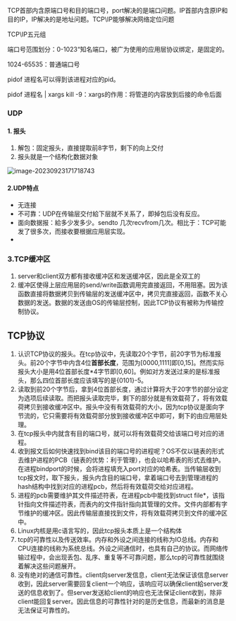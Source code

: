 TCP首部内含原端口号和目的端口号，port解决的是端口问题。IP首部内含原IP和目的IP，IP解决的是地址问题。TCP\IP能够解决网络定位问题

TCP\IP五元组

端口号范围划分：0-1023“知名端口，被广为使用的应用层协议绑定，是固定的。

1024-65535：普通端口号

pidof 进程名可以得到该进程对应的pid。

pidof 进程名 | xargs kill -9：xargs的作用：将管道的内容放到后接的命令后面

### UDP

#### 1. 报头

1. 解包：固定报头，直接提取前8字节，剩下的向上交付
2. 报头就是一个结构化数据对象

![image-20230923171718743](https://non1.oss-cn-guangzhou.aliyuncs.com/write1/202309231717752.png)

#### 2.UDP特点

* 无连接
* 不可靠：UDP在传输层交付給下层就不关系了，即掉包后没有反应。
* 面向数据报：給多少发多少。sendto 几次recvfrom几次。相比于：TCP可能发了很多次，而接收要根据应用层实现。
* 

### 3.TCP缓冲区

1. server和client双方都有接收缓冲区和发送缓冲区，因此是全双工的
2. 缓冲区使得上层应用层的send/write函数调用完直接返回，不用阻塞。因为该函数直接将数据拷贝到传输层的发送缓冲区中，拷贝完直接返回，函数不关心数据的发送。数据的发送由OS的传输层控制，因此TCP协议有被称为传输控制协议。

## TCP协议

1. 认识TCP协议的报头。在tcp协议中，先读取20个字节，前20字节为标准报头。前20个字节中内含4位**首部长度**，范围为[0000,1111]即[0,15]。然而实际报头大小是用4位首部长度*4字节即[0,60]。例如对方发送过来的是标准报头，那么四位首部长度应该填写的是{0101}-5。
2. 读取到前20个字节后，拿到4位首部长度，通过计算将大于20字节的部分设定为选项后续读取。而把报头读取完毕，剩下的部分就是有效载荷了，将有效载荷拷贝到接收缓冲区中。报头中没有有效载荷的大小，因为tcp协议是面向字节流的，它只需要将有效载荷部分放到接收缓冲区中即可，剩下的由应用层处理。
3. 在tcp报头中内就含有目的端口号，就可以将有效载荷交给该端口号对应的进程。
4. 收到报文后如何快速找到bind该目的端口号的进程呢？OS不仅以链表的形式去维护进程的PCB（链表的优势：利于管理），也会以哈希表的形式去维护。在进程bindport的时候，会将进程填充入port对应的哈希表。当传输层收到tcp报文时，取下报头，报头内含目的端口号，拿着端口号去到管理进程的hash结构中找到对应的进程pcb，然后将有效载荷交给对应进程。
5. 进程的pcb需要维护其文件描述符表，在进程pcb中能找到struct file*，该指针指向文件描述符表，而表内的文件指针指向其管理的文件。文件内部都有字节维护的缓冲区。因此传输层直接找到文件，将有效载荷拷贝到文件的缓冲区中。
6. Linux内核是用c语言写的，因此tcp报头本质上是一个结构体
7. tcp的可靠性以及传送效率。内存和外设之间连接的线称为IO总线。内存和CPU连接的线称为系统总线。外设之间通信时，也具有自己的协议。而网络传输过程中，会出现丢包、乱序、重复等不可靠问题，那么tcp的可靠性就围绕着解决这些问题展开。
8. 没有绝对的通信可靠性。client向server发信息，client无法保证该信息server收到，因此server需要回复client一个响应，该响应可以确保client給server发送的信息收到了。但server发送給client的响应也无法保证client收到，除非client能回复server。因此信息的可靠性针对的是历史信息，而最新的消息是无法保证可靠性的。